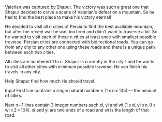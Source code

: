 Valerian was captured by Shapur. The victory was such a great one that Shapur decided to carve a scene of Valerian's defeat on a mountain. So he had to find the best place to make his victory eternal!

He decided to visit all n cities of Persia to find the best available mountain, but after the recent war he was too tired and didn't want to traverse a lot. So he wanted to visit each of these n cities at least once with smallest possible traverse. Persian cities are connected with bidirectional roads. You can go from any city to any other one using these roads and there is a unique path between each two cities.

All cities are numbered 1 to n. Shapur is currently in the city 1 and he wants to visit all other cities with minimum possible traverse. He can finish his travels in any city.

Help Shapur find how much He should travel.

Input
First line contains a single natural number n (1 ≤ n ≤ 105) — the amount of cities.

Next n - 1 lines contain 3 integer numbers each xi, yi and wi (1 ≤ xi, yi ≤ n, 0 ≤ wi ≤ 2 × 104). xi and yi are two ends of a road and wi is the length of that road.

